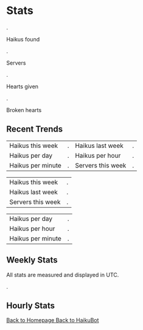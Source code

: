 # Stats

<div class="button-row">
    <div class="stat-count haiku-count">
        <p class="stat-counter haiku-counter loading" data-api="haikucount" data-loop-time="10000">.</p>
        <p>Haikus found</p>
    </div>
    <div class="stat-count server-count">
        <p class="stat-counter server-counter loading" data-api="server_count" data-dbl="true" data-loop-time="300000">.</p>
        <p>Servers</p>
    </div>
</div>

<div class="button-row">
    <div class="stat-count heart-count">
        <p class="stat-counter heart-counter loading" data-api="heartcount" data-loop-time="10000">.</p>
        <p>Hearts given</p>
    </div>
    <div class="stat-count broken-heart-count">
        <p class="stat-counter broken-heart-counter loading" data-api="brokenheartcount" data-loop-time="10000">.</p>
        <p>Broken hearts</p>
    </div>
</div>

## Recent Trends

<table class="stat-table stat-table-large">
    <tbody>
        <tr>
            <td>Haikus this week</td>
            <td class="stat-counter loading" data-api="haikucountweek" data-loop-time="10000">.</td>
            <td>Haikus last week</td>
            <td class="stat-counter loading" data-api="haikucountlastweek" data-loop-time="300000">.</td>
        </tr>
        <tr>
            <td>Haikus per day</td>
            <td class="stat-counter loading stat-counter-haikus-day">.</td>
            <td>Haikus per hour</td>
            <td class="stat-counter loading stat-counter-haikus-hour">.</td>
        </tr>
        <tr>
            <td>Haikus per minute</td>
            <td class="stat-counter loading stat-counter-haikus-minute">.</td>
            <td>Servers this week</td>
            <td class="stat-counter loading" data-api="servercountweek" data-change="true"  data-loop-time="300000">.</td>
        </tr>
    </tbody>
</table>

<table class="stat-table stat-table-small">
    <tbody>
        <tr>
            <td>Haikus this week</td>
            <td class="stat-counter loading" data-api="haikucountweek" data-loop-time="10000">.</td>
        </tr>
        <tr>
            <td>Haikus last week</td>
            <td class="stat-counter loading" data-api="haikucountlastweek" data-loop-time="300000">.</td>
        </tr>
        <tr>
            <td>Servers this week</td>
            <td class="stat-counter loading" data-api="servercountweek" data-change="true" data-loop-time="300000">.</td>
        </tr>
    </tbody>
</table>

<table class="stat-table stat-table-small">
    <tbody>
        <tr>
            <td>Haikus per day</td>
            <td class="stat-counter loading stat-counter-haikus-day">.</td>
        </tr>
        <tr>
            <td>Haikus per hour</td>
            <td class="stat-counter loading stat-counter-haikus-hour">.</td>
        </tr>
        <tr>
            <td>Haikus per minute</td>
            <td class="stat-counter loading stat-counter-haikus-minute">.</td>
        </tr>
    </tbody>
</table>

## Weekly Stats

<p>All stats are measured and displayed in UTC.</p>
<p class="time time-utc">.</p>

<canvas id="HaikuChart" class="stat-graph" width="1200" height="600"></canvas>
<canvas id="ServerChart" class="stat-graph" width="1200" height="600"></canvas>

## Hourly Stats

<canvas id="HaikuHourChart" class="stat-graph" width="1200" height="600"></canvas>
<canvas id="MessageHourChart" class="stat-graph" width="1200" height="600"></canvas>

<div class="button-row">
    <a class="button" href="/">
        Back to Homepage
    </a>
    <a class="button button-haiku" href="/haikubot/">
        Back to HaikuBot
    </a>
</div>
